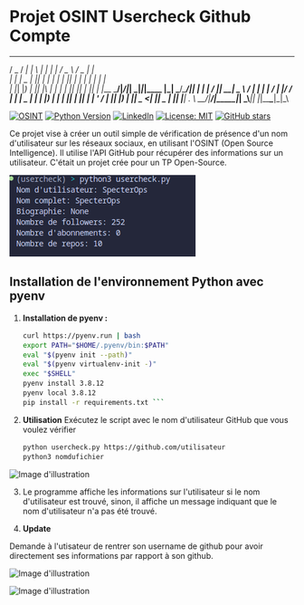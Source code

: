 # Projet OSINT Usercheck Github Compte
  ___  ____ ___ _   _ _____   _____ ___   ___  _     
 / _ \/ ___|_ _| \ | |_   _| |_   _/ _ \ / _ \| |    
| | | \___ \| ||  \| | | |     | || | | | | | | |    
| |_| |___) | || |\  | | |     | || |_| | |_| | |___ 
 \___/|____/___|_| \_|_|_|____ |_| \___/_\___/|_____|
| | | / ___|| ____|  _ \ / ___| | | | ____/ ___| |/ /
| | | \___ \|  _| | |_) | |   | |_| |  _|| |   | ' / 
| |_| |___) | |___|  _ <| |___|  _  | |__| |___| . \ 
 \___/|____/|_____|_| \_\\____|_| |_|_____\____|_|\_\




[![OSINT](https://img.shields.io/badge/OSINT-Training-blue)](https://ozint.eu) [![Python Version](https://img.shields.io/badge/Python-Latest%20Version-yellow)](https://www.python.org/downloads/) [![LinkedIn](https://img.shields.io/badge/LinkedIn-Connect-blue?style=social&logo=linkedin)](https://www.linkedin.com/in/lou-j/) [![License: MIT](https://img.shields.io/badge/License-MIT-magenta.svg)](licence) [![GitHub stars](https://img.shields.io/github/stars/0xho4ng/usercheck-github.svg?style=social&label=Star&maxAge=2592000)](https://github.com/0xho4ng/usercheck-github/stargazers/)





Ce projet vise à créer un outil simple de vérification de présence d'un nom d'utilisateur sur les réseaux sociaux, en utilisant l'OSINT (Open Source Intelligence). Il utilise l'API GitHub pour récupérer des informations sur un utilisateur. C'était un projet crée pour un TP Open-Source.

![Image d'illustration](images/usercheck.png)
## Installation de l'environnement Python avec pyenv

1. **Installation de pyenv :**
   ```bash
   curl https://pyenv.run | bash
   export PATH="$HOME/.pyenv/bin:$PATH"
   eval "$(pyenv init --path)"
   eval "$(pyenv virtualenv-init -)"
   exec "$SHELL" 
   pyenv install 3.8.12
   pyenv local 3.8.12
   pip install -r requirements.txt ```

2. **Utilisation**
    Exécutez le script avec le nom d'utilisateur GitHub que vous voulez vérifier

   ``` bash 
   python usercheck.py https://github.com/utilisateur 
   python3 nomdufichier
   

![Image d'illustration](images/usercheck-demo.png)


3. Le programme affiche les informations sur l'utilisateur si le nom d'utilisateur est trouvé, sinon, il affiche un message indiquant que le nom d'utilisateur n'a pas été trouvé. 


4. **Update**

Demande à l'utisateur de rentrer son username de github pour avoir directement ses informations par rapport à son github.

![Image d'illustration](images/usercheck-enter-username.png)

![Image d'illustration](images/usercheck-enter-username-fonctionnement.png)
